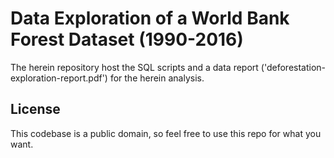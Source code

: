 # Data Exploration of a World Bank Forest Dataset (1990-2016)

The herein repository host the SQL scripts and a data report ('deforestation-exploration-report.pdf') for the herein analysis.

## License

This codebase is a public domain, so feel free to use this repo for what you want.
